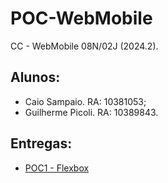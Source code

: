# POC-WebMobile
CC - WebMobile 08N/02J (2024.2).

## Alunos:

* Caio Sampaio. RA: 10381053;
* Guilherme Picoli. RA: 10389843.

## Entregas:
* [POC1 - Flexbox](https://github.com/WebMobile-GuilhermeP-CaioS/POC1-Flexbox/tree/main)

